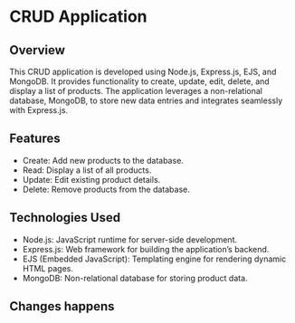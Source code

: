 # CRUD Application

## Overview

This CRUD application is developed using Node.js, Express.js, EJS, and MongoDB. It provides functionality to create, update, edit, delete, and display a list of products. The application leverages a non-relational database, MongoDB, to store new data entries and integrates seamlessly with Express.js.


## Features

- Create: Add new products to the database.
- Read: Display a list of all products.
- Update: Edit existing product details.
- Delete: Remove products from the database.

## Technologies Used

- Node.js: JavaScript runtime for server-side development.
- Express.js: Web framework for building the application’s backend.
- EJS (Embedded JavaScript): Templating engine for rendering dynamic HTML pages.
- MongoDB: Non-relational database for storing product data.


## Changes happens